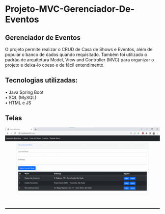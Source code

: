 # Projeto-MVC-Gerenciador-De-Eventos

## Gerenciador de Eventos

O projeto permite realizar o CRUD de Casa de Shows e Eventos, além de popular o banco de dados quando requisitado. Também foi utilizado o padrão de arquitetura Model, View and Controller (MVC) para organizar o projeto e deixa-lo coeso e de fácil entendimento.

## Tecnologias utilizadas:

• Java Spring Boot  
• SQL (MySQL)  
• HTML e JS

## Telas

<div align="center"><img "width: 100%" src="images/GifAtual.gif"></div>







